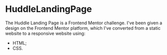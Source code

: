 # HuddleLandingPage

The Huddle Landing Page is a Frontend Mentor challenge. 
I've been given a design on the Frontend Mentor platform, which I've converted from a static website to a responsive website using:

- HTML;
- CSS. 
